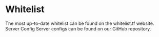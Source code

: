 # Whitelist
The most up-to-date whitelist can be found on the whitelist.tf website.
Server Config
Server configs can be found on our GitHub repository.